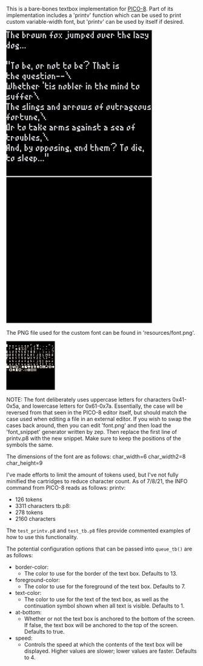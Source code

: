 This is a bare-bones textbox implementation for [PICO-8](https://www.lexaloffle.com/pico-8.php). Part of its implementation includes a 'printv' function which can be used to print custom variable-width font, but 'printv' can be used by itself if desired. 

![test_printv output - shows sample text](/resources/test_printv.png) ![test_tb output - shows two text boxes in succession](/resources/test_tb.gif)

The PNG file used for the custom font can be found in 'resources/font.png'.

![font.png - the image file used to generate the font snippet](/resources/font.png)

NOTE: The font deliberately uses uppercase letters for characters 0x41-0x5a, and lowercase letters for 0x61-0x7a. Essentially, the case will be reversed from that seen in the PICO-8 editor itself, but should match the case used when editing a file in an external editor. If you wish to swap the cases back around, then you can edit 'font.png' and then load the 'font_snippet' generator written by zep. Then replace the first line of printv.p8 with the new snippet. Make sure to keep the positions of the symbols the same.

The dimensions of the font are as follows:
char_width=6
char_width2=8
char_height=9

I've made efforts to limit the amount of tokens used, but I've not fully minified the cartridges to reduce character count. As of 7/8/21, the INFO command from PICO-8 reads as follows:
printv:
- 126 tokens
- 3311 characters
tb.p8:
- 278 tokens
- 2160 characters

The `test_printv.p8` and `test_tb.p8` files provide commented examples of how to use this functionality.

The potential configuration options that can be passed into `queue_tb()` are
as follows:
- border-color:
    - The color to use for the border of the text box. Defaults to 13.
- foreground-color:
    - The color to use for the foreground of the text box. Defaults to 7.
- text-color:
    - The color to use for the text of the text box, as well as the continuation symbol shown when all text is visible. Defaults to 1.
- at-bottom:
    - Whether or not the text box is anchored to the bottom of the screen.
    If false, the text box will be anchored to the top of the screen. Defaults to true.
- speed:
    - Controls the speed at which the contents of the text box will be
    displayed. Higher values are slower; lower values are faster. Defaults to 4.